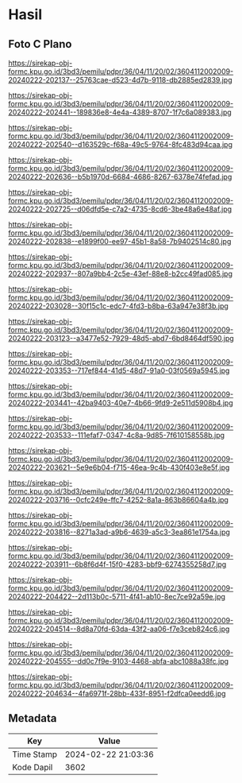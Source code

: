 # Hasil

## Foto C Plano

https://sirekap-obj-formc.kpu.go.id/3bd3/pemilu/pdpr/36/04/11/20/02/3604112002009-20240222-202137--25763cae-d523-4d7b-9118-db2885ed2839.jpg

https://sirekap-obj-formc.kpu.go.id/3bd3/pemilu/pdpr/36/04/11/20/02/3604112002009-20240222-202441--189836e8-4e4a-4389-8707-1f7c6a089383.jpg

https://sirekap-obj-formc.kpu.go.id/3bd3/pemilu/pdpr/36/04/11/20/02/3604112002009-20240222-202540--d163529c-f68a-49c5-9764-8fc483d94caa.jpg

https://sirekap-obj-formc.kpu.go.id/3bd3/pemilu/pdpr/36/04/11/20/02/3604112002009-20240222-202636--b5b1970d-6684-4686-8267-6378e74fefad.jpg

https://sirekap-obj-formc.kpu.go.id/3bd3/pemilu/pdpr/36/04/11/20/02/3604112002009-20240222-202725--d06dfd5e-c7a2-4735-8cd6-3be48a6e48af.jpg

https://sirekap-obj-formc.kpu.go.id/3bd3/pemilu/pdpr/36/04/11/20/02/3604112002009-20240222-202838--e1899f00-ee97-45b1-8a58-7b9402514c80.jpg

https://sirekap-obj-formc.kpu.go.id/3bd3/pemilu/pdpr/36/04/11/20/02/3604112002009-20240222-202937--807a9bb4-2c5e-43ef-88e8-b2cc49fad085.jpg

https://sirekap-obj-formc.kpu.go.id/3bd3/pemilu/pdpr/36/04/11/20/02/3604112002009-20240222-203028--30f15c1c-edc7-4fd3-b8ba-63a947e38f3b.jpg

https://sirekap-obj-formc.kpu.go.id/3bd3/pemilu/pdpr/36/04/11/20/02/3604112002009-20240222-203123--a3477e52-7929-48d5-abd7-6bd8464df590.jpg

https://sirekap-obj-formc.kpu.go.id/3bd3/pemilu/pdpr/36/04/11/20/02/3604112002009-20240222-203353--717ef844-41d5-48d7-91a0-03f0569a5945.jpg

https://sirekap-obj-formc.kpu.go.id/3bd3/pemilu/pdpr/36/04/11/20/02/3604112002009-20240222-203441--42ba9403-40e7-4b66-9fd9-2e511d5908b4.jpg

https://sirekap-obj-formc.kpu.go.id/3bd3/pemilu/pdpr/36/04/11/20/02/3604112002009-20240222-203533--111efaf7-0347-4c8a-9d85-7f610158558b.jpg

https://sirekap-obj-formc.kpu.go.id/3bd3/pemilu/pdpr/36/04/11/20/02/3604112002009-20240222-203621--5e9e6b04-f715-46ea-9c4b-430f403e8e5f.jpg

https://sirekap-obj-formc.kpu.go.id/3bd3/pemilu/pdpr/36/04/11/20/02/3604112002009-20240222-203716--0cfc249e-ffc7-4252-8a1a-863b86604a4b.jpg

https://sirekap-obj-formc.kpu.go.id/3bd3/pemilu/pdpr/36/04/11/20/02/3604112002009-20240222-203816--8271a3ad-a9b6-4639-a5c3-3ea861e1754a.jpg

https://sirekap-obj-formc.kpu.go.id/3bd3/pemilu/pdpr/36/04/11/20/02/3604112002009-20240222-203911--6b8f6d4f-15f0-4283-bbf9-6274355258d7.jpg

https://sirekap-obj-formc.kpu.go.id/3bd3/pemilu/pdpr/36/04/11/20/02/3604112002009-20240222-204422--2d113b0c-5711-4f41-ab10-8ec7ce92a59e.jpg

https://sirekap-obj-formc.kpu.go.id/3bd3/pemilu/pdpr/36/04/11/20/02/3604112002009-20240222-204514--8d8a70fd-63da-43f2-aa06-f7e3ceb824c6.jpg

https://sirekap-obj-formc.kpu.go.id/3bd3/pemilu/pdpr/36/04/11/20/02/3604112002009-20240222-204555--dd0c7f9e-9103-4468-abfa-abc1088a38fc.jpg

https://sirekap-obj-formc.kpu.go.id/3bd3/pemilu/pdpr/36/04/11/20/02/3604112002009-20240222-204634--4fa6971f-28bb-433f-8951-f2dfca0eedd6.jpg


## Metadata

| Key        | Value               |
| ---------- | ------------------- |
| Time Stamp | 2024-02-22 21:03:36 |
| Kode Dapil | 3602                |



